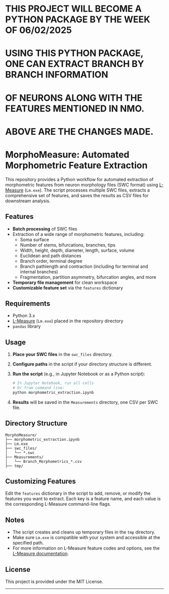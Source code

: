 # THIS PROJECT WILL BECOME A PYTHON PACKAGE BY THE WEEK OF 06/02/2025
# USING THIS PYTHON PACKAGE, ONE CAN EXTRACT BRANCH BY BRANCH INFORMATION 
# OF NEURONS ALONG WITH THE FEATURES MENTIONED IN NMO. 

# ABOVE ARE THE CHANGES MADE. 

# MorphoMeasure: Automated Morphometric Feature Extraction

This repository provides a Python workflow for automated extraction of morphometric features from neuron morphology files (SWC format) using [L-Measure](http://cng.gmu.edu:8080/Lm/help/index.htm) (`Lm.exe`). The script processes multiple SWC files, extracts a comprehensive set of features, and saves the results as CSV files for downstream analysis.

## Features

- **Batch processing** of SWC files
- Extraction of a wide range of morphometric features, including:
  - Soma surface
  - Number of stems, bifurcations, branches, tips
  - Width, height, depth, diameter, length, surface, volume
  - Euclidean and path distances
  - Branch order, terminal degree
  - Branch pathlength and contraction (including for terminal and internal branches)
  - Fragmentation, partition asymmetry, bifurcation angles, and more
- **Temporary file management** for clean workspace
- **Customizable feature set** via the `features` dictionary

## Requirements

- Python 3.x
- [L-Measure](http://cng.gmu.edu:8080/Lm/help/index.htm) (`Lm.exe`) placed in the repository directory
- `pandas` library

## Usage

1. **Place your SWC files** in the `swc_files` directory.
2. **Configure paths** in the script if your directory structure is different.
3. **Run the script** (e.g., in Jupyter Notebook or as a Python script):

   ```python
   # In Jupyter Notebook, run all cells
   # Or from command line:
   python morphometric_extraction.ipynb
   ```

4. **Results** will be saved in the `Measurements` directory, one CSV per SWC file.

## Directory Structure

```
MorphoMeasure/
├── morphometric_extraction.ipynb
├── Lm.exe
├── swc_files/
│   └── *.swc
├── Measurements/
│   └── Branch_Morphometrics_*.csv
├── tmp/
```

## Customizing Features

Edit the `features` dictionary in the script to add, remove, or modify the features you want to extract. Each key is a feature name, and each value is the corresponding L-Measure command-line flags.

## Notes

- The script creates and cleans up temporary files in the `tmp` directory.
- Make sure `Lm.exe` is compatible with your system and accessible at the specified path.
- For more information on L-Measure feature codes and options, see the [L-Measure documentation](http://cng.gmu.edu:8080/Lm/help/index.htm).

## License

This project is provided under the MIT License.

---